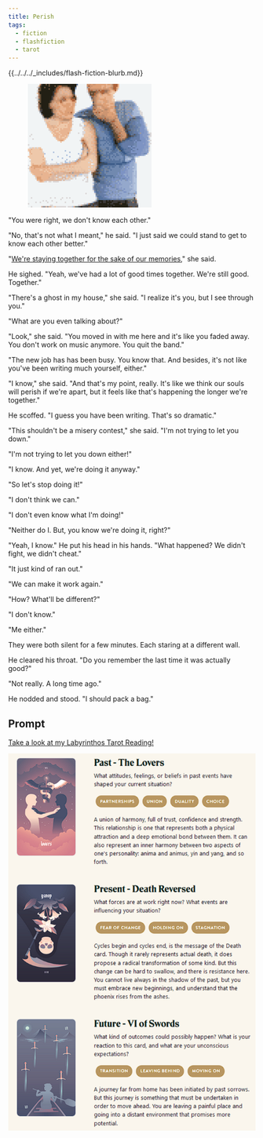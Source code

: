 ```yaml
---
title: Perish
tags:
  - fiction
  - flashfiction
  - tarot
---
```


{{../../../_includes/flash-fiction-blurb.md}}

<!--more-->

<figure class="wide"><img src="./cover.png" /></figure>

"You were right, we don't know each other."

"No, that's not what I meant," he said. "I just said we could stand to get to know each other better."

"[We're staying together for the sake of our memories](https://curve.bandcamp.com/track/perish-3)," she said.

He sighed. "Yeah, we've had a lot of good times together. We're still good. Together."

"There's a ghost in my house," she said. "I realize it's you, but I see through you."

"What are you even talking about?"

"Look," she said. "You moved in with me here and it's like you faded away. You don't work on music anymore. You quit the band."

"The new job has has been busy. You know that. And besides, it's not like you've been writing much yourself, either."

"I know," she said. "And that's my point, really. It's like we think our souls will perish if we're apart, but it feels like that's happening the longer we're together."

He scoffed. "I guess you have been writing. That's so dramatic."

"This shouldn't be a misery contest," she said. "I'm not trying to let you down."

"I'm not trying to let you down either!"

"I know. And yet, we're doing it anyway."

"So let's stop doing it!"

"I don't think we can."

"I don't even know what I'm doing!"

"Neither do I. But, you know we're doing it, right?"

"Yeah, I know." He put his head in his hands. "What happened? We didn't fight, we didn't cheat."

"It just kind of ran out."

"We can make it work again."

"How? What'll be different?"

"I don't know."

"Me either."

They were both silent for a few minutes. Each staring at a different wall. 

He cleared his throat. "Do you remember the last time it was actually good?"

"Not really. A long time ago."

He nodded and stood. "I should pack a bag."

## Prompt

[Take a look at my Labyrinthos Tarot Reading!](https://app.labyrinthos.co/reading/ppf/SSTRWS/6,-13,55)

![](20220423104251.png)
